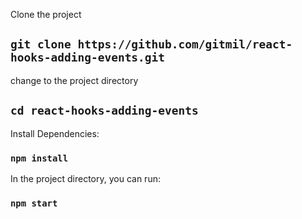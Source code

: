 
Clone the project

## `git clone https://github.com/gitmil/react-hooks-adding-events.git`

change to the project directory

## `cd react-hooks-adding-events`

Install Dependencies:

### `npm install`

In the project directory, you can run:

### `npm start`
